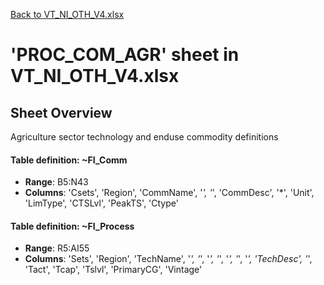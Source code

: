[Back to VT_NI_OTH_V4.xlsx](README.md)

# 'PROC_COM_AGR' sheet in VT_NI_OTH_V4.xlsx

## Sheet Overview

Agriculture sector technology and enduse commodity definitions

#### Table definition: ~FI_Comm
- **Range**: B5:N43
- **Columns**: 'Csets', 'Region', 'CommName', '*', '*', 'CommDesc', '*', 'Unit', 'LimType', 'CTSLvl', 'PeakTS', 'Ctype'

#### Table definition: ~FI_Process
- **Range**: R5:AI55
- **Columns**: 'Sets', 'Region', 'TechName', '*', '*', '*', '*', '*', '*', '*', 'TechDesc', '*', 'Tact', 'Tcap', 'Tslvl', 'PrimaryCG', 'Vintage'

